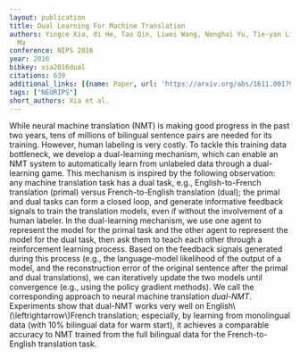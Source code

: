 ```yaml
---
layout: publication
title: Dual Learning For Machine Translation
authors: Yingce Xia, di He, Tao Qin, Liwei Wang, Nenghai Yu, Tie-yan Liu, Wei-ying
  Ma
conference: NIPS 2016
year: 2016
bibkey: xia2016dual
citations: 639
additional_links: [{name: Paper, url: 'https://arxiv.org/abs/1611.00179'}]
tags: ["NEURIPS"]
short_authors: Xia et al.
---
```

While neural machine translation (NMT) is making good progress in the past
two years, tens of millions of bilingual sentence pairs are needed for its
training. However, human labeling is very costly. To tackle this training data
bottleneck, we develop a dual-learning mechanism, which can enable an NMT
system to automatically learn from unlabeled data through a dual-learning game.
This mechanism is inspired by the following observation: any machine
translation task has a dual task, e.g., English-to-French translation (primal)
versus French-to-English translation (dual); the primal and dual tasks can form
a closed loop, and generate informative feedback signals to train the
translation models, even if without the involvement of a human labeler. In the
dual-learning mechanism, we use one agent to represent the model for the primal
task and the other agent to represent the model for the dual task, then ask
them to teach each other through a reinforcement learning process. Based on the
feedback signals generated during this process (e.g., the language-model
likelihood of the output of a model, and the reconstruction error of the
original sentence after the primal and dual translations), we can iteratively
update the two models until convergence (e.g., using the policy gradient
methods). We call the corresponding approach to neural machine translation
*dual-NMT*. Experiments show that dual-NMT works very well on
English\\(\leftrightarrow\\)French translation; especially, by learning from
monolingual data (with 10% bilingual data for warm start), it achieves a
comparable accuracy to NMT trained from the full bilingual data for the
French-to-English translation task.